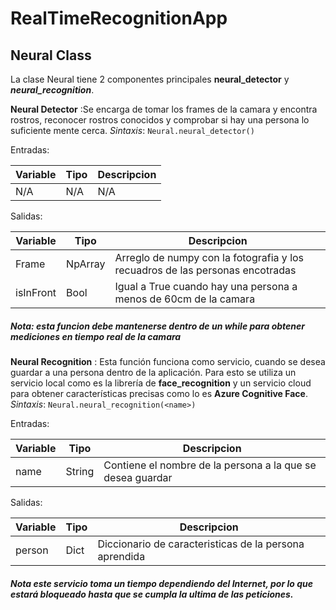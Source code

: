 # RealTimeRecognitionApp

## Neural Class
La clase Neural tiene 2 componentes principales **neural_detector** y ***neural_recognition***.

**Neural Detector** :Se encarga de tomar los frames de la camara y encontra rostros, reconocer rostros conocidos y comprobar si hay una persona lo suficiente mente cerca.
*Sintaxis*: `Neural.neural_detector()`

Entradas: 

|Variable|Tipo|Descripcion|
|--|--|--|
| N/A |N/A  |N/A| 

Salidas:

|Variable|Tipo|Descripcion|
|--|--|--|
|Frame |NpArray  |Arreglo de numpy con la fotografia y los recuadros de las personas encotradas| 
|isInFront |Bool  |Igual a True cuando hay una persona a menos de 60cm de la camara| 

##### Nota:   esta funcion debe mantenerse dentro de un while para obtener mediciones en tiempo real de la camara

**Neural  Recognition** :  Esta función funciona como servicio, cuando se desea guardar a una persona dentro de la aplicación. Para esto se utiliza un servicio local como es la librería de **face_recognition** y un servicio cloud para obtener características precisas como lo es **Azure Cognitive Face**.
*Sintaxis*: `Neural.neural_recognition(<name>)`

Entradas: 

|Variable|Tipo|Descripcion|
|--|--|--|
| name | String  |Contiene el nombre de la persona a la que se desea guardar| 

Salidas:

|Variable|Tipo|Descripcion|
|--|--|--|
|person |Dict  |Diccionario de caracteristicas de la persona aprendida| 

##### Nota este servicio toma un tiempo dependiendo del Internet, por lo que estará bloqueado hasta que se cumpla la ultima de las peticiones.
